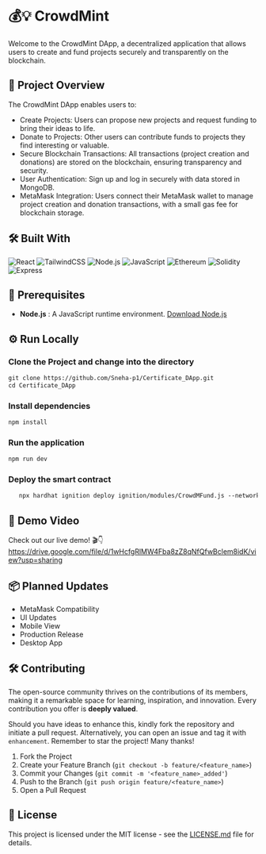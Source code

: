 # 💰💡 CrowdMint
Welcome to the CrowdMint DApp, a decentralized application that allows users to create and fund projects securely and transparently on the blockchain. 
## 📝 Project Overview
The CrowdMint DApp enables users to:

- Create Projects: Users can propose new projects and request funding to bring their ideas to life.
- Donate to Projects: Other users can contribute funds to projects they find interesting or valuable.
- Secure Blockchain Transactions: All transactions (project creation and donations) are stored on the blockchain, ensuring transparency and security.
- User Authentication: Sign up and log in securely with data stored in MongoDB.
- MetaMask Integration: Users connect their MetaMask wallet to manage project creation and donation transactions, with a small gas fee for blockchain storage.
## 🛠️ Built With

![React](https://img.shields.io/badge/-React-61DAFB?style=flat-square&logo=React&logoColor=black)
![TailwindCSS](https://img.shields.io/badge/-TailwindCSS-38B2AC?style=flat-square&logo=TailwindCSS&logoColor=white)
![Node.js](https://img.shields.io/badge/-Node.js-339933?style=flat-square&logo=Node.js&logoColor=white)
![JavaScript](https://img.shields.io/badge/-JavaScript-F7DF1E?style=flat-square&logo=JavaScript&logoColor=black)
![Ethereum](https://img.shields.io/badge/-Ethereum-3C3C3D?style=flat-square&logo=Ethereum&logoColor=white)
![Solidity](https://img.shields.io/badge/-Solidity-363636?style=flat-square&logo=Solidity&logoColor=white)
![Express](https://img.shields.io/badge/-Express-000000?style=flat-square&logo=Express&logoColor=white)

## 📢 Prerequisites

- **Node.js** : A JavaScript runtime environment. [Download Node.js](https://nodejs.org/)
## ⚙️ Run Locally

### Clone the Project and change into the directory
```html
git clone https://github.com/Sneha-p1/Certificate_DApp.git
cd Certificate_DApp
```
### Install dependencies
```html
npm install
```
### Run the application
```html
npm run dev
```
### Deploy the smart contract

```html
   npx hardhat ignition deploy ignition/modules/CrowdMFund.js --network <network-name>
```
## 🎥 Demo Video

Check out our live demo! 🎬👇 <br>
https://drive.google.com/file/d/1wHcfgRlMW4Fba8zZ8qNfQfwBclem8idK/view?usp=sharing
<a href="https://drive.google.com/file/d/1wHcfgRlMW4Fba8zZ8qNfQfwBclem8idK/view?usp=sharing">
<img src=" " width='500'/>
</a>

## 📦 Planned Updates

- MetaMask Compatibility
- UI Updates
- Mobile View
- Production Release
- Desktop App

## 🛠️ Contributing
The open-source community thrives on the contributions of its members, making it a remarkable space for learning, inspiration, and innovation. Every contribution you offer is **deeply valued**.

Should you have ideas to enhance this, kindly fork the repository and initiate a pull request. Alternatively, you can open an issue and tag it with `enhancement`. Remember to star the project! Many thanks!

1. Fork the Project
2. Create your Feature Branch (`git checkout -b feature/<feature_name>`)
3. Commit your Changes (`git commit -m '<feature_name>_added'`)
4. Push to the Branch (`git push origin feature/<feature_name>`)
5. Open a Pull Request

## 📜 License

This project is licensed under the MIT license - see the [LICENSE.md](https://github.com/Sneha-p1/Certificate_DApp/blob/main/License) file for details.

